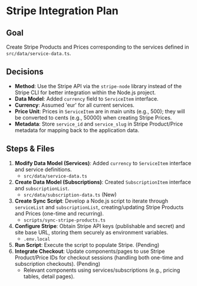 # Stripe Integration Plan

## Goal
Create Stripe Products and Prices corresponding to the services defined in `src/data/service-data.ts`.

## Decisions

*   **Method**: Use the Stripe API via the `stripe-node` library instead of the Stripe CLI for better integration within the Node.js project.
*   **Data Model**: Added `currency` field to `ServiceItem` interface.
*   **Currency**: Assumed 'eur' for all current services.
*   **Price Unit**: Prices in `ServiceItem` are in main units (e.g., 500); they will be converted to cents (e.g., 50000) when creating Stripe Prices.
*   **Metadata**: Store `service_id` and `service_slug` in Stripe Product/Price metadata for mapping back to the application data.

## Steps & Files

1.  **Modify Data Model (Services)**: Added `currency` to `ServiceItem` interface and service definitions.
    *   `src/data/service-data.ts`
2.  **Create Data Model (Subscriptions)**: Created `SubscriptionItem` interface and `subscriptionList`.
    *   `src/data/subscription-data.ts` (New)
3.  **Create Sync Script**: Develop a Node.js script to iterate through `serviceList` and `subscriptionList`, creating/updating Stripe Products and Prices (one-time and recurring).
    *   `scripts/sync-stripe-products.ts`
4.  **Configure Stripe**: Obtain Stripe API keys (publishable and secret) and site base URL, storing them securely as environment variables.
    *   `.env.local`
5.  **Run Script**: Execute the script to populate Stripe. (Pending)
6.  **Integrate Checkout**: Update components/pages to use Stripe Product/Price IDs for checkout sessions (handling both one-time and subscription checkouts). (Pending)
    *   Relevant components using services/subscriptions (e.g., pricing tables, detail pages).
